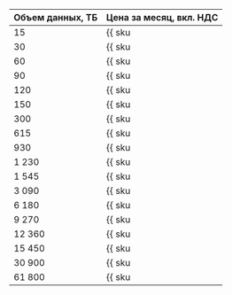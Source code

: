 | Объем данных, ТБ    | Цена за месяц, вкл. НДС                                                            |
| ------------------- | ---------------------------------------------------------------------------------- |
| 15                  | {{ sku|RUB|interconnect.trunk.direct.50mbps.unmetered.monthly_usage.v1|string }}   |
| 30                  | {{ sku|RUB|interconnect.trunk.direct.100mbps.unmetered.monthly_usage.v1|string }}  |
| 60                  | {{ sku|RUB|interconnect.trunk.direct.200mbps.unmetered.monthly_usage.v1|string }}  |
| 90                  | {{ sku|RUB|interconnect.trunk.direct.300mbps.unmetered.monthly_usage.v1|string }}  |
| 120                 | {{ sku|RUB|interconnect.trunk.direct.400mbps.unmetered.monthly_usage.v1|string }}  |
| 150                 | {{ sku|RUB|interconnect.trunk.direct.500mbps.unmetered.monthly_usage.v1|string }}  |
| 300                 | {{ sku|RUB|interconnect.trunk.direct.1gbps.unmetered.monthly_usage.v1|string }}    |
| 615                 | {{ sku|RUB|interconnect.trunk.direct.2gbps.unmetered.monthly_usage.v1|string }}    |
| 930                 | {{ sku|RUB|interconnect.trunk.direct.3gbps.unmetered.monthly_usage.v1|string }}    |
| 1 230               | {{ sku|RUB|interconnect.trunk.direct.4gbps.unmetered.monthly_usage.v1|string }}    |
| 1 545               | {{ sku|RUB|interconnect.trunk.direct.5gbps.unmetered.monthly_usage.v1|string }}    |
| 3 090               | {{ sku|RUB|interconnect.trunk.direct.10gbps.unmetered.monthly_usage.v1|string }}   |
| 6 180               | {{ sku|RUB|interconnect.trunk.direct.20gbps.unmetered.monthly_usage.v1|string }}   | 
| 9 270               | {{ sku|RUB|interconnect.trunk.direct.30gbps.unmetered.monthly_usage.v1|string }}   |
| 12 360              | {{ sku|RUB|interconnect.trunk.direct.40gbps.unmetered.monthly_usage.v1|string }}   |
| 15 450              | {{ sku|RUB|interconnect.trunk.direct.50gbps.unmetered.monthly_usage.v1|string }}   |
| 30 900              | {{ sku|RUB|interconnect.trunk.direct.100gbps.unmetered.monthly_usage.v1|string }}  |
| 61 800              | {{ sku|RUB|interconnect.trunk.direct.200gbps.unmetered.monthly_usage.v1|string }}  |